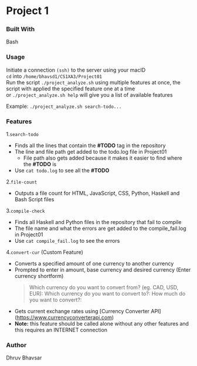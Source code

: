 # Project 1

### Built With
Bash


### Usage
Initiate a connection `(ssh)` to the server using your macID   
`cd` into `/home/bhavsd1/CS1XA3/Project01`  
Run the script `./project_analyze.sh` using multiple features at once, the script with applied the specified feature one at a time  
or `./project_analyze.sh help` will give you a list of available features  

Example: `./project_analyze.sh search-todo...`   


### Features
1.`search-todo`
  - Finds all the lines that contain the **#TODO** tag in the repository
  - The line and file path get added to the todo.log file in Project01
    - File path also gets added because it makes it easier to find where the **#TODO** is
  - Use `cat todo.log` to see all the **#TODO**

2.`file-count`
  - Outputs a file count for HTML, JavaScript, CSS, Python, Haskell and Bash Script files


3.`compile-check`
  - Finds all Haskell and Python files in the repository that fail to compile
  - The file name and what the errors are get added to the compile_fail.log in Project01
  - Use `cat compile_fail.log` to see the errors

4.`convert-cur` (Custom Feature)
  - Converts a specified amount of one currency to another currency
  - Prompted to enter in amount, base currency and desired currency (Enter currency shortform)
    > Which currency do you want to convert from? (eg. CAD, USD, EUR):
    > Which currency do you want to convert to?:
    > How much do you want to convert?:
  - Gets current exchange rates using [Currency Converter API] (https://www.currencyconverterapi.com)
  - **Note:** this feature should be called alone without any other features and this requires an INTERNET connection



### Author
Dhruv Bhavsar
